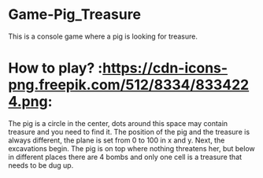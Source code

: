 # Game-Pig_Treasure
This is a console game where a pig is looking for treasure.
# How to play? :https://cdn-icons-png.freepik.com/512/8334/8334224.png:
The pig is a circle in the center, dots around this space may contain treasure and you need to find it. The position of the pig and the treasure is always different, the plane is set from 0 to 100 in x and y.  Next, the excavations begin. The pig is on top where nothing threatens her, but below in different places there are 4 bombs and only one cell is a treasure that needs to be dug up.
